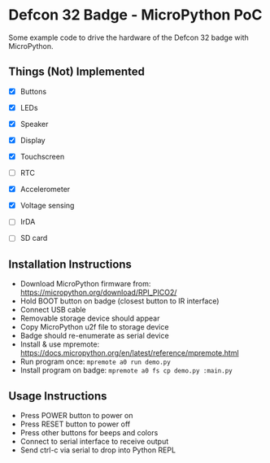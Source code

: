 # Defcon 32 Badge - MicroPython PoC

Some example code to drive the hardware of the Defcon 32 badge with MicroPython.


## Things (Not) Implemented

- [x] Buttons
- [x] LEDs
- [x] Speaker
- [x] Display
- [x] Touchscreen
- [ ] RTC
- [x] Accelerometer
- [x] Voltage sensing
- [ ] IrDA
- [ ] SD card


## Installation Instructions

* Download MicroPython firmware from: https://micropython.org/download/RPI_PICO2/
* Hold BOOT button on badge (closest button to IR interface)
* Connect USB cable
* Removable storage device should appear
* Copy MicroPython u2f file to storage device
* Badge should re-enumerate as serial device
* Install & use mpremote: https://docs.micropython.org/en/latest/reference/mpremote.html
* Run program once: `mpremote a0 run demo.py`
* Install program on badge: `mpremote a0 fs cp demo.py :main.py`

## Usage Instructions

* Press POWER button to power on
* Press RESET button to power off
* Press other buttons for beeps and colors
* Connect to serial interface to receive output
* Send ctrl-c via serial to drop into Python REPL

